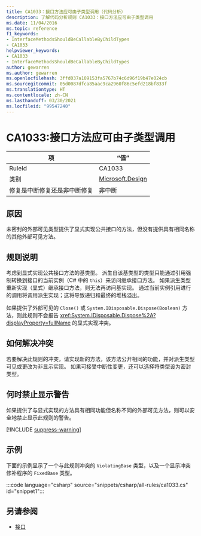 ```yaml
---
title: CA1033：接口方法应可由子类型调用（代码分析）
description: 了解代码分析规则 CA1033：接口方法应可由子类型调用
ms.date: 11/04/2016
ms.topic: reference
f1_keywords:
- InterfaceMethodsShouldBeCallableByChildTypes
- CA1033
helpviewer_keywords:
- CA1033
- InterfaceMethodsShouldBeCallableByChildTypes
author: gewarren
ms.author: gewarren
ms.openlocfilehash: 3ffd037a109153fa5767b74c6d96f19b47e024cb
ms.sourcegitcommit: 05d0087dfca85aac9ca2960f86c5efd218bf833f
ms.translationtype: HT
ms.contentlocale: zh-CN
ms.lasthandoff: 03/30/2021
ms.locfileid: "99547240"
---
```

# <a name="ca1033-interface-methods-should-be-callable-by-child-types"></a>CA1033:接口方法应可由子类型调用

| 项                                     | “值”            |
|------------------------------------------|------------------|
| RuleId                                   | CA1033           |
| 类别                                 | [Microsoft.Design](design-warnings.md) |
| 修复是中断修复还是非中断修复 | 非中断     |

## <a name="cause"></a>原因

未密封的外部可见类型提供了显式实现公共接口的方法，但没有提供具有相同名称的其他外部可见方法。

## <a name="rule-description"></a>规则说明

考虑到显式实现公共接口方法的基类型。 派生自该基类型的类型只能通过引用强制转换到接口的当前实例（C# 中的 `this`）来访问继承接口方法。 如果派生类型重新实现（显式）继承接口方法，则无法再访问基实现。 通过当前实例引用进行的调用将调用派生实现；这将导致递归和最终的堆栈溢出。

如果提供了外部可见的 `Close()` 或 `System.IDisposable.Dispose(Boolean)` 方法，则此规则不会报告 <xref:System.IDisposable.Dispose%2A?displayProperty=fullName> 的显式实现冲突。

## <a name="how-to-fix-violations"></a>如何解决冲突

若要解决此规则的冲突，请实现新的方法，该方法公开相同的功能，并对派生类型可见或更改为非显示实现。 如果可接受中断性变更，还可以选择将类型设为密封类型。

## <a name="when-to-suppress-warnings"></a>何时禁止显示警告

如果提供了与显式实现的方法具有相同功能但名称不同的外部可见方法，则可以安全地禁止显示此规则的警告。

[!INCLUDE [suppress-warning](../../../../includes/code-analysis/suppress-warning.md)]

## <a name="example"></a>示例

下面的示例显示了一个与此规则冲突的 `ViolatingBase` 类型，以及一个显示冲突修补程序的 `FixedBase` 类型。

:::code language="csharp" source="snippets/csharp/all-rules/ca1033.cs" id="snippet1":::

## <a name="see-also"></a>另请参阅

- [接口](../../../csharp/programming-guide/interfaces/index.md)
